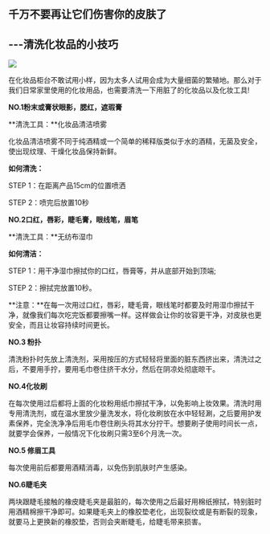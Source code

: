 
## 千万不要再让它们伤害你的皮肤了

## ---清洗化妆品的小技巧



**![](/kankan/h007.jpg)**

在化妆品柜台不敢试用小样，因为太多人试用会成为大量细菌的繁殖地。那么对于我们日常家里使用的化妆用品，也需要清洗一下用脏了的化妆品以及化妆工具!

**NO.1粉末或膏状眼影，腮红，遮瑕膏**

**清洗工具：**化妆品清洁喷雾

化妆品清洁喷雾不同于纯酒精或一个简单的稀释版类似于水的酒精，无菌及安全，使出现纹理、干燥化妆品保持新鲜。

**如何清洗：**

STEP 1：在距离产品15cm的位置喷洒

STEP 2：喷完后放置10秒

**NO.2口红，唇彩，睫毛膏，眼线笔，眉笔**

**清洗工具：**无纺布湿巾

**如何清洁：**

STEP 1：用干净湿巾擦拭你的口红，唇膏等，并从底部开始到顶端;

STEP 2：擦拭完放置10秒。

**注意：**在每一次用过口红，唇彩，睫毛膏，眼线笔时都要及时用湿巾擦拭干净，就像我们每次吃完饭都要擦嘴一样。这样做会让你的妆容更干净，对皮肤也更安全，而且让妆容持续时间更长。

**NO.3 粉扑**

清洗粉扑时先放上清洗剂，采用按压的方式轻轻将里面的脏东西挤出来，清洗过之后，不要用手拧，要用毛巾卷住挤干水分，然后在阴凉处彻底晾干。

**NO.4化妆刷**

在每次使用过后都将上面的化妆粉用纸巾擦拭干净，以免影响上妆效果。清洗时用专用清洗剂，或在温水里放少量洗发水，将化妆刷放在水中轻轻涮，之后要用护发素保养，完全洗净净后用毛巾卷住刷头将其水分拧干。想要刷子使用时间长一点，就要学会保养，一般情况下化妆刷只需3至6个月洗一次。

**NO.5 修眉工具**

每次使用前后都要用酒精消毒，以免伤到肌肤时产生感染。

**NO.6睫毛夹**

两块跟睫毛接触的橡皮睫毛夹是最脏的，每次使用之后最好用棉纸擦拭，特别脏时用酒精棉擦干净即可。如果睫毛夹上的橡胶垫老化，出现裂纹或是有断裂的现象，就要马上更换新的橡胶垫，否则会夹断睫毛，给睫毛带来损害。


